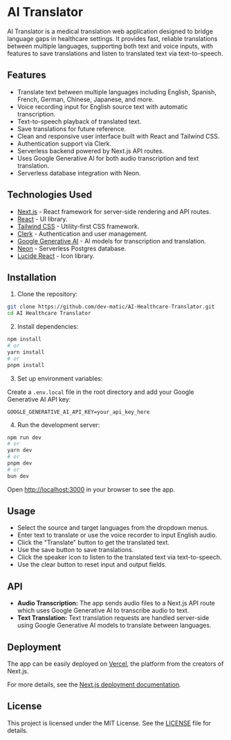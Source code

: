 # AI Translator

AI Translator is a medical translation web application designed to bridge language gaps in healthcare settings. It provides fast, reliable translations between multiple languages, supporting both text and voice inputs, with features to save translations and listen to translated text via text-to-speech.

## Features

- Translate text between multiple languages including English, Spanish, French, German, Chinese, Japanese, and more.
- Voice recording input for English source text with automatic transcription.
- Text-to-speech playback of translated text.
- Save translations for future reference.
- Clean and responsive user interface built with React and Tailwind CSS.
- Authentication support via Clerk.
- Serverless backend powered by Next.js API routes.
- Uses Google Generative AI for both audio transcription and text translation.
- Serverless database integration with Neon.

## Technologies Used

- [Next.js](https://nextjs.org) - React framework for server-side rendering and API routes.
- [React](https://reactjs.org) - UI library.
- [Tailwind CSS](https://tailwindcss.com) - Utility-first CSS framework.
- [Clerk](https://clerk.com) - Authentication and user management.
- [Google Generative AI](https://developers.google.com/ai) - AI models for transcription and translation.
- [Neon](https://neon.tech) - Serverless Postgres database.
- [Lucide React](https://lucide.dev) - Icon library.

## Installation

1. Clone the repository:

```bash
git clone https://github.com/dev-matic/AI-Healthcare-Translator.git
cd AI Healthcare Translator
```

2. Install dependencies:

```bash
npm install
# or
yarn install
# or
pnpm install
```

3. Set up environment variables:

Create a `.env.local` file in the root directory and add your Google Generative AI API key:

```
GOOGLE_GENERATIVE_AI_API_KEY=your_api_key_here
```

4. Run the development server:

```bash
npm run dev
# or
yarn dev
# or
pnpm dev
# or
bun dev
```

Open [http://localhost:3000](http://localhost:3000) in your browser to see the app.

## Usage

- Select the source and target languages from the dropdown menus.
- Enter text to translate or use the voice recorder to input English audio.
- Click the "Translate" button to get the translated text.
- Use the save button to save translations.
- Click the speaker icon to listen to the translated text via text-to-speech.
- Use the clear button to reset input and output fields.

## API

- **Audio Transcription:** The app sends audio files to a Next.js API route which uses Google Generative AI to transcribe audio to text.
- **Text Translation:** Text translation requests are handled server-side using Google Generative AI models to translate between languages.

## Deployment

The app can be easily deployed on [Vercel](https://vercel.com), the platform from the creators of Next.js.

For more details, see the [Next.js deployment documentation](https://nextjs.org/docs/app/building-your-application/deploying).

## License

This project is licensed under the MIT License. See the [LICENSE](LICENSE) file for details.

